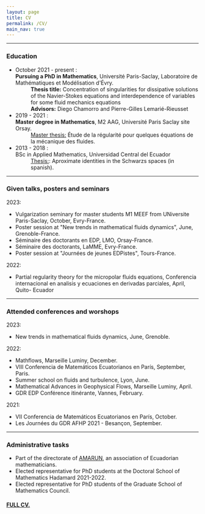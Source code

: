 ```yaml
---
layout: page
title: CV
permalink: /CV/
main_nav: true
---
```

<hr>
<h3 id="education">Education</h3>
<ul>
  <li> <dt>October 2021 - present :</dt>
  <b>Pursuing a PhD in Mathematics</b>, Université Paris-Saclay, Laboratoire de Mathématiques et Modélisation d'Évry.<br>
   <dd><b>Thesis title:</b> Concentration of singularities for dissipative solutions of the Navier-Stokes equations and interdependence of variables for some fluid mechanics equations  <br>
   <b>Advisors:</b>  Diego Chamorro and Pierre-Gilles Lemarié-Rieusset
   </dd>
  </li>
  <li> <dt>2019 - 2021 :</dt> <b>Master degree in Mathematics</b>, M2 AAG, Université Paris Saclay site Orsay.<br>
    <dd><a href="https://www.amarun.org/images/amarun/materiales/tesis-maestria/Llerena_2021.pdf" title="masterThesis">Master      thesis:</a> Étude de la régularité pour quelques équations de la mécanique des fluides.
    </dd>
  </li>
  <li> <dt>2013 - 2018 :</dt> BSc in Applied Mathematics,  Universidad Central del Ecuador
    <dd>
      <a href="https://www.amarun.org/images/amarun/materiales/tesis-maestria/Llerena_2021.pdf" title="Thesis"> Thesis:</a>: Aproximate identities in the Schwarzs spaces (in spanish).
    </dd>
  </li>
</ul>

<hr>
<h3 id="GivenSeminars">Given talks, posters and seminars</h3>
<dl>
 <dt>2023:</dt>
  <ul>
  <li>Vulgarization seminary for master students M1 MEEF from UNiversite Paris-Saclay, October, Evry-France.</li>
  <li>Poster session at  "New trends in mathematical fluids dynamics", June, Grenoble-France.</li>
  <li>Séminaire des doctorants en EDP, LMO, Orsay-France. </li>
  <li>Séminaire des doctorants, LaMME, Evry-France. </li>
  <li>Poster session at "Journées de jeunes EDPistes", Tours-France.</li>

  </ul>
  <dt>2022:</dt>
  <ul>
  <li>Partial regularity theory for the micropolar fluids equations, Conferencia internacional en analisis y ecuaciones en derivadas parciales,  April, Quito- Ecuador</li> </ul> 
</dl>
<hr>
<h3 id="Attendconferences">Attended conferences and worshops</h3>
<dl>
  <dt>2023:</dt>
  <ul>
  <li>New trends in mathematical fluids dynamics, June, Grenoble.</li>
  </ul>
  <dt>2022:</dt>
  <ul>
  <li>Mathflows, Marseille Luminy, December. </li>
  <li>VIII Conferencia de Matemáticos Ecuatorianos en París, September, Paris.</li>
  <li>Summer school on fluids and turbulence, Lyon, June.</li>
  <li>Mathematical Advances in Geophysical Flows, Marseille Luminy, April.</li>
  <li>GDR EDP Conférence itinérante, Vannes, February. </li>
 </ul>
  <dt>2021:</dt>
  <ul>
  <li>VII Conferencia de Matemáticos Ecuatorianos en París, October. </li>
  <li>Les Journées du GDR AFHP 2021 -  Besançon, September. </li>
 </ul>
</dl>
<hr>
<h3 id="administrative">Administrative tasks</h3>
<ul>
  <li> Part of the directorate of  <a href="https://www.amarun.org" title="AMARUN">AMARUN</a>, an association of Ecuadorian mathematicians.
  </li>
  <li> Elected representative for PhD students at the Doctoral School of Mathematics Hadamard 2021-2022.
  </li>
  <li> Elected representative for PhD students of the Graduate School of Mathematics Council.

  </li>
</ul>
<h4>  <a href="https://www.amarun.org" title="FullCV">FULL CV.</a></h4>
